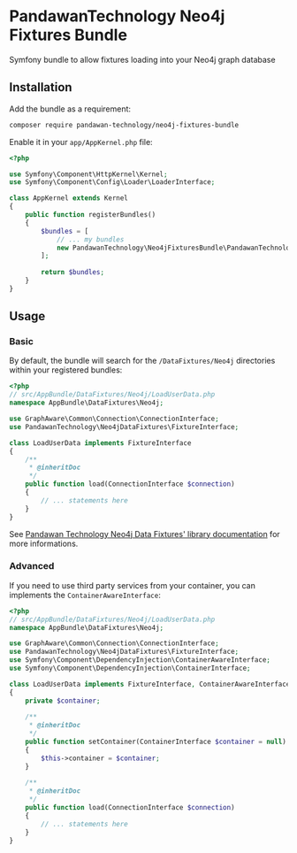 # PandawanTechnology Neo4j Fixtures Bundle
Symfony bundle to allow fixtures loading into your Neo4j graph database

## Installation
Add the bundle as a requirement:
```bash
composer require pandawan-technology/neo4j-fixtures-bundle
```

Enable it in your `app/AppKernel.php` file:
```php
<?php

use Symfony\Component\HttpKernel\Kernel;
use Symfony\Component\Config\Loader\LoaderInterface;

class AppKernel extends Kernel
{
    public function registerBundles()
    {
        $bundles = [
            // ... my bundles
            new PandawanTechnology\Neo4jFixturesBundle\PandawanTechnologyNeo4jFixturesBundle(),
        ];
        
        return $bundles;
    }
}
```

## Usage
### Basic
By default, the bundle will search for the `/DataFixtures/Neo4j` directories within your registered bundles:
```php
<?php
// src/AppBundle/DataFixtures/Neo4j/LoadUserData.php
namespace AppBundle\DataFixtures\Neo4j;

use GraphAware\Common\Connection\ConnectionInterface;
use PandawanTechnology\Neo4jDataFixtures\FixtureInterface;

class LoadUserData implements FixtureInterface
{
    /**
     * @inheritDoc
     */
    public function load(ConnectionInterface $connection)
    {
        // ... statements here
    }
}
```
See [Pandawan Technology Neo4j Data Fixtures' library documentation](https://github.com/PandawanTechnology/neo4j-data-fixtures/blob/master/README.md) for more informations.

### Advanced
If you need to use third party services from your container, you can implements the `ContainerAwareInterface`:
```php
<?php
// src/AppBundle/DataFixtures/Neo4j/LoadUserData.php
namespace AppBundle\DataFixtures\Neo4j;

use GraphAware\Common\Connection\ConnectionInterface;
use PandawanTechnology\Neo4jDataFixtures\FixtureInterface;
use Symfony\Component\DependencyInjection\ContainerAwareInterface;
use Symfony\Component\DependencyInjection\ContainerInterface;

class LoadUserData implements FixtureInterface, ContainerAwareInterface
{
    private $container;
    
    /**
     * @inheritDoc
     */
    public function setContainer(ContainerInterface $container = null)
    {
        $this->container = $container;
    }
    
    /**
     * @inheritDoc
     */
    public function load(ConnectionInterface $connection)
    {
        // ... statements here
    }
}
```

